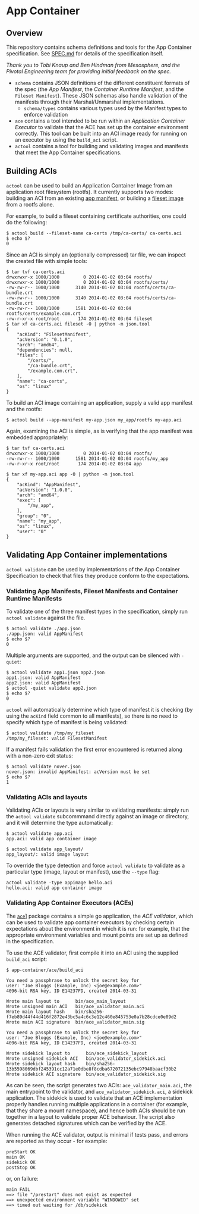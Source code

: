 # App Container 

## Overview

This repository contains schema definitions and tools for the App Container specification.
See [SPEC.md](SPEC.md) for details of the specification itself.

_Thank you to Tobi Knaup and Ben Hindman from Mesosphere, and the Pivotal Engineering team for providing initial feedback on the spec._

- `schema` contains JSON definitions of the different constituent formats of the spec (the _App Manifest_, the _Container Runtime Manifest_, and the `Fileset Manifest`). These JSON schemas also handle validation of the manifests through their Marshal/Unmarshal implementations.
  - `schema/types` contains various types used by the Manifest types to enforce validation
- `ace` contains a tool intended to be run within an _Application Container Executor_ to validate that the ACE has set up the container environment correctly. This tool can be built into an ACI image ready for running on an executor by using the `build_aci` script.
- `actool` contains a tool for building and validating images and manifests that meet the App Container specifications.

## Building ACIs 

`actool` can be used to build an Application Container Image from an application root filesystem (rootfs). It currently supports two modes: building an ACI from an existing [app manifest](SPEC.md#app-manifest), or building a [fileset image](SPEC.md#fileset-images) from a rootfs alone.

For example, to build a fileset containing certificate authorities, one could do the following:
```
$ actool build --fileset-name ca-certs /tmp/ca-certs/ ca-certs.aci
$ echo $?
0
```

Since an ACI is simply an (optionally compressed) tar file, we can inspect the created file with simple tools:

```
$ tar tvf ca-certs.aci
drwxrwxr-x 1000/1000         0 2014-01-02 03:04 rootfs/
drwxrwxr-x 1000/1000         0 2014-01-02 03:04 rootfs/certs/
-rw-rw-r-- 1000/1000      3140 2014-01-02 03:04 rootfs/certs/ca-bundle.crt
-rw-rw-r-- 1000/1000      3140 2014-01-02 03:04 rootfs/certs/ca-bundle.crt
-rw-rw-r-- 1000/1000      1581 2014-01-02 03:04 rootfs/certs/example.com.crt
-rw-r-xr-x root/root       174 2014-01-02 03:04 fileset
$ tar xf ca-certs.aci fileset -O | python -m json.tool
{
    "acKind": "FilesetManifest",
    "acVersion": "0.1.0",
    "arch": "amd64",
    "dependencies": null,
    "files": [
        "/certs/",
        "/ca-bundle.crt",
        "/example.com.crt",
    ],
    "name": "ca-certs",
    "os": "linux"
}
```

To build an ACI image containing an application, supply a valid app manifest and the rootfs:

```
$ actool build --app-manifest my-app.json my_app/rootfs my-app.aci
```

Again, examining the ACI is simple, as is verifying that the app manifest was embedded appropriately:
```
$ tar tvf ca-certs.aci
drwxrwxr-x 1000/1000         0 2014-01-02 03:04 rootfs/
-rw-rw-r-- 1000/1000      1581 2014-01-02 03:04 rootfs/my_app
-rw-r-xr-x root/root       174 2014-01-02 03:04 app
```

```
$ tar xf my-app.aci app -O | python -m json.tool
{
    "acKind": "AppManifest",
    "acVersion": "1.0.0",
    "arch": "amd64",
    "exec": [
        "/my_app",
    ],
    "group": "0",
    "name": "my_app",
    "os": "linux",
    "user": "0"
}
```

## Validating App Container implementations

`actool validate` can be used by implementations of the App Container Specification to check that files they produce conform to the expectations.

### Validating App Manifests, Fileset Manifests and Container Runtime Manifests

To validate one of the three manifest types in the specification, simply run `actool validate` against the file.

```
$ actool validate ./app.json
./app.json: valid AppManifest
$ echo $?
0
```

Multiple arguments are supported, and the output can be silenced with `-quiet`:

```
$ actool validate app1.json app2.json
app1.json: valid AppManifest
app2.json: valid AppManifest
$ actool -quiet validate app2.json
$ echo $?
0
```

`actool` will automatically determine which type of manifest it is checking (by using the `acKind` field common to all manifests), so there is no need to specify which type of manifest is being validated:
```
$ actool validate /tmp/my_fileset
/tmp/my_fileset: valid FilesetManifest
```

If a manifest fails validation the first error encountered is returned along with a non-zero exit status:
```
$ actool validate nover.json
nover.json: invalid AppManifest: acVersion must be set
$ echo $?
1
```

### Validating ACIs and layouts

Validating ACIs or layouts is very similar to validating manifests: simply run the `actool validate` subcommmand directly against an image or directory, and it will determine the type automatically:
```
$ actool validate app.aci
app.aci: valid app container image
```

```
$ actool validate app_layout/
app_layout/: valid image layout
```

To override the type detection and force `actool validate` to validate as a particular type (image, layout or manifest), use the `--type` flag:

```
actool validate -type appimage hello.aci
hello.aci: valid app container image
```

### Validating App Container Executors (ACEs)

The [`ace`](ace/)] package contains a simple go application, the _ACE validator_, which can be used to validate app container executors by checking certain expectations about the environment in which it is run: for example, that the appropriate environment variables and mount points are set up as defined in the specification.

To use the ACE validator, first compile it into an ACI using the supplied `build_aci` script:
```
$ app-container/ace/build_aci 

You need a passphrase to unlock the secret key for
user: "Joe Bloggs (Example, Inc) <joe@example.com>"
4096-bit RSA key, ID E14237FD, created 2014-03-31

Wrote main layout to      bin/ace_main_layout
Wrote unsigned main ACI   bin/ace_validator_main.aci
Wrote main layout hash    bin/sha256-f7eb89d44f44d416f2872e43bc5a4c6c3e12c460e845753e0a7b28cdce0e89d2
Wrote main ACI signature  bin/ace_validator_main.sig

You need a passphrase to unlock the secret key for
user: "Joe Bloggs (Example, Inc) <joe@example.com>"
4096-bit RSA key, ID E14237FD, created 2014-03-31

Wrote sidekick layout to      bin/ace_sidekick_layout
Wrote unsigned sidekick ACI   bin/ace_validator_sidekick.aci
Wrote sidekick layout hash    bin/sha256-13b5598069dbf245391cc12a71e0dbe8f8cdba672072135ebc97948baacf30b2
Wrote sidekick ACI signature  bin/ace_validator_sidekick.sig

```

As can be seen, the script generates two ACIs: `ace_validator_main.aci`, the main entrypoint to the validator, and `ace_validator_sidekick.aci`, a sidekick application. The sidekick is used to validate that an ACE implementation properly handles running multiple applications in a container (for example, that they share a mount namespace), and hence both ACIs should be run together in a layout to validate proper ACE behaviour. The script also generates detached signatures which can be verified by the ACE.

When running the ACE validator, output is minimal if tests pass, and errors are reported as they occur - for example:

```
preStart OK
main OK
sidekick OK
postStop OK
```

or, on failure:
```
main FAIL
==> file "/prestart" does not exist as expected
==> unexpected environment variable "WINDOWID" set
==> timed out waiting for /db/sidekick
```
